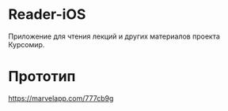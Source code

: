 # Reader-iOS

Приложение для чтения лекций и других материалов проекта Курсомир.

# Прототип

https://marvelapp.com/777cb9g

